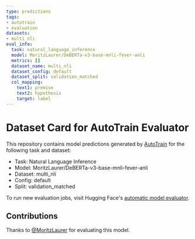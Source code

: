 ```yaml
---
type: predictions
tags:
- autotrain
- evaluation
datasets:
- multi_nli
eval_info:
  task: natural_language_inference
  model: MoritzLaurer/DeBERTa-v3-base-mnli-fever-anli
  metrics: []
  dataset_name: multi_nli
  dataset_config: default
  dataset_split: validation_matched
  col_mapping:
    text1: premise
    text2: hypothesis
    target: label
---
```

# Dataset Card for AutoTrain Evaluator

This repository contains model predictions generated by [AutoTrain](https://huggingface.co/autotrain) for the following task and dataset:

* Task: Natural Language Inference
* Model: MoritzLaurer/DeBERTa-v3-base-mnli-fever-anli
* Dataset: multi_nli
* Config: default
* Split: validation_matched

To run new evaluation jobs, visit Hugging Face's [automatic model evaluator](https://huggingface.co/spaces/autoevaluate/model-evaluator).

## Contributions

Thanks to [@MoritzLaurer](https://huggingface.co/MoritzLaurer) for evaluating this model.